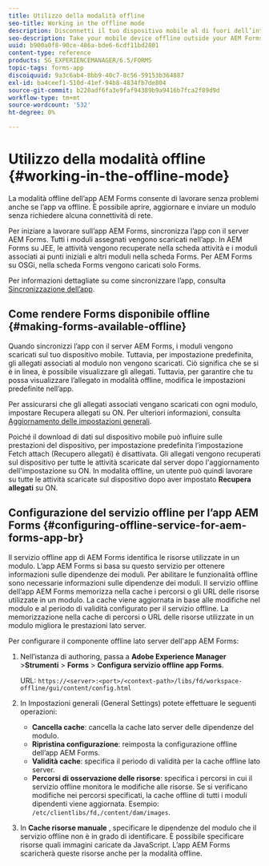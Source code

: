 ```yaml
---
title: Utilizzo della modalità offline
seo-title: Working in the offline mode
description: Disconnetti il tuo dispositivo mobile al di fuori dell’intervallo della rete AEM Forms o in modalità completamente offline e lavora sull’app AEM Forms
seo-description: Take your mobile device offline outside your AEM Forms network range or in a completely offline mode and work on the AEM Forms app
uuid: b900a0f8-90ce-486a-bde6-6cdf11bd2801
content-type: reference
products: SG_EXPERIENCEMANAGER/6.5/FORMS
topic-tags: forms-app
discoiquuid: 9a3c6ab4-8bb9-40c7-8c56-59153b364887
exl-id: ba4ceef1-510d-41ef-94b8-4834fb7de804
source-git-commit: b220adf6fa3e9faf94389b9a9416b7fca2f89d9d
workflow-type: tm+mt
source-wordcount: '532'
ht-degree: 0%

---
```


# Utilizzo della modalità offline {#working-in-the-offline-mode}

La modalità offline dell’app AEM Forms consente di lavorare senza problemi anche se l’app va offline. È possibile aprire, aggiornare e inviare un modulo senza richiedere alcuna connettività di rete.

Per iniziare a lavorare sull’app AEM Forms, sincronizza l’app con il server AEM Forms. Tutti i moduli assegnati vengono scaricati nell’app. In AEM Forms su JEE, le attività vengono recuperate nella scheda attività e i moduli associati ai punti iniziali e altri moduli nella scheda Forms. Per AEM Forms su OSGi, nella scheda Forms vengono caricati solo Forms.

Per informazioni dettagliate su come sincronizzare l’app, consulta [Sincronizzazione dell’app](/help/forms/using/sync-app.md).

## Come rendere Forms disponibile offline {#making-forms-available-offline}

Quando sincronizzi l’app con il server AEM Forms, i moduli vengono scaricati sul tuo dispositivo mobile. Tuttavia, per impostazione predefinita, gli allegati associati al modulo non vengono scaricati. Ciò significa che se si è in linea, è possibile visualizzare gli allegati. Tuttavia, per garantire che tu possa visualizzare l’allegato in modalità offline, modifica le impostazioni predefinite nell’app.

Per assicurarsi che gli allegati associati vengano scaricati con ogni modulo, impostare Recupera allegati su ON. Per ulteriori informazioni, consulta [Aggiornamento delle impostazioni generali](/help/forms/using/update-general-settings.md).

Poiché il download di dati sul dispositivo mobile può influire sulle prestazioni del dispositivo, per impostazione predefinita l’impostazione Fetch attach (Recupero allegati) è disattivata. Gli allegati vengono recuperati sul dispositivo per tutte le attività scaricate dal server dopo l&#39;aggiornamento dell&#39;impostazione su ON. In modalità offline, un utente può quindi lavorare su tutte le attività scaricate sul dispositivo dopo aver impostato **Recupera allegati** su ON.

## Configurazione del servizio offline per l’app AEM Forms {#configuring-offline-service-for-aem-forms-app-br}

Il servizio offline app di AEM Forms identifica le risorse utilizzate in un modulo. L’app AEM Forms si basa su questo servizio per ottenere informazioni sulle dipendenze dei moduli. Per abilitare le funzionalità offline sono necessarie informazioni sulle dipendenze dei moduli. Il servizio offline dell’app AEM Forms memorizza nella cache i percorsi o gli URL delle risorse utilizzate in un modulo. La cache viene aggiornata in base alle modifiche nel modulo e al periodo di validità configurato per il servizio offline. La memorizzazione nella cache di percorsi o URL delle risorse utilizzate in un modulo migliora le prestazioni lato server.

Per configurare il componente offline lato server dell&#39;app AEM Forms:

1. Nell’istanza di authoring, passa a **Adobe Experience Manager** >**Strumenti** > **Forms** > **Configura servizio offline app Forms**.

   URL: `https://<server>:<port>/<context-path>/libs/fd/workspace-offline/gui/content/config.html`

1. In Impostazioni generali (General Settings) potete effettuare le seguenti operazioni:

   * **Cancella cache**: cancella la cache lato server delle dipendenze del modulo.
   * **Ripristina configurazione**: reimposta la configurazione offline dell’app AEM Forms.
   * **Validità cache**: specifica il periodo di validità per la cache offline lato server.
   * **Percorsi di osservazione delle risorse**: specifica i percorsi in cui il servizio offline monitora le modifiche alle risorse. Se si verificano modifiche nei percorsi specificati, la cache offline di tutti i moduli dipendenti viene aggiornata. Esempio: `/etc/clientlibs/fd,/content/dam/images`.

1. In **Cache risorse manuale** , specificare le dipendenze del modulo che il servizio offline non è in grado di identificare. È possibile specificare risorse quali immagini caricate da JavaScript. L’app AEM Forms scaricherà queste risorse anche per la modalità offline.
